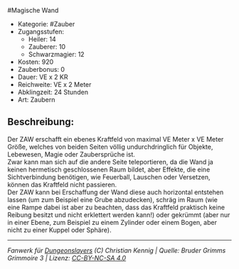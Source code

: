 #Magische Wand  
- Kategorie: #Zauber  
- Zugangsstufen:  
  - Heiler: 14  
  - Zauberer: 10  
  - Schwarzmagier: 12  
- Kosten: 920  
- Zauberbonus: 0  
- Dauer: VE x 2 KR  
- Reichweite: VE x 2 Meter  
- Abklingzeit: 24 Stunden  
- Art: Zaubern     

## Beschreibung:
Der ZAW erschafft ein ebenes Kraftfeld von maximal VE Meter x VE Meter Größe, welches von beiden Seiten völlig undurchdringlich für Objekte, Lebewesen, Magie oder Zaubersprüche ist.<br>Zwar kann man sich auf die andere Seite teleportieren, da die Wand ja keinen hermetisch geschlossenen Raum bildet, aber Effekte, die eine Sichtverbindung benötigen, wie Feuerball, Lauschen oder Versetzen, können das Kraftfeld nicht passieren.<br>Der ZAW kann bei Erschaffung der Wand diese auch horizontal entstehen lassen (um zum Beispiel eine Grube abzudecken), schräg im Raum (wie eine Rampe dabei ist aber zu beachten, dass das Kraftfeld praktisch keine Reibung besitzt und nicht erklettert werden kann!) oder gekrümmt (aber nur in einer Ebene, zum Beispiel zu einem Zylinder oder einem Bogen, aber nicht zu einer Kuppel oder Sphäre).


___
*Fanwerk für [Dungeonslayers](https://www.dungeonslayers.net/) (C) Christian Kennig | Quelle: Bruder Grimms Grimmoire 3 | Lizenz: [CC-BY-NC-SA 4.0](https://creativecommons.org/licenses/by-nc-sa/4.0/deed.de)*